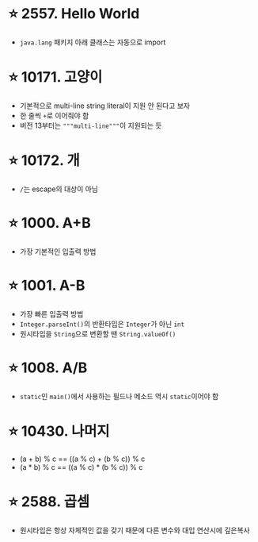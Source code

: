 # ⭐ 2557. Hello World

* `java.lang` 패키지 아래 클래스는 자동으로 import

# ⭐ 10171. 고양이

* 기본적으로 multi-line string literal이 지원 안 된다고 보자
* 한 줄씩 `+`로 이어줘야 함
* 버전 13부터는 `"""multi-line"""`이 지원되는 듯

# ⭐ 10172. 개

* `/`는 escape의 대상이 아님

# ⭐ 1000. A+B

* 가장 기본적인 입출력 방법

# ⭐ 1001. A-B

* 가장 빠른 입출력 방법
* `Integer.parseInt()`의 반환타입은 `Integer`가 아닌 `int`
* 원시타입을 `String`으로 변환할 땐 `String.valueOf()`

# ⭐ 1008. A/B

* `static`인 `main()`에서 사용하는 필드나 메소드 역시 `static`이어야 함

# ⭐ 10430. 나머지

* (a + b) % c == ((a % c) + (b % c)) % c
* (a * b) % c == ((a % c) * (b % c)) % c

# ⭐ 2588. 곱셈

* 원시타입은 항상 자체적인 값을 갖기 때문에 다른 변수와 대입 연산시에 깊은복사
